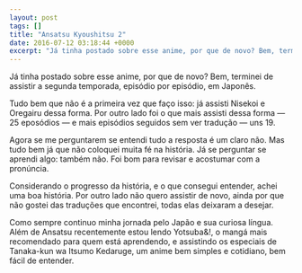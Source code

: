 ```yaml
---
layout: post
tags: []
title: "Ansatsu Kyoushitsu 2"
date: 2016-07-12 03:18:44 +0000
excerpt: "Já tinha postado sobre esse anime, por que de novo? Bem, terminei de assistir a segunda temporada, episódio por episódio, em Japonês.  Tudo..."
---
```


Já tinha postado sobre esse anime, por que de novo? Bem, terminei de assistir a segunda temporada, episódio por episódio, em Japonês.

Tudo bem que não é a primeira vez que faço isso: já assisti Nisekoi e Oregairu dessa forma. Por outro lado foi o que mais assisti dessa forma ― 25 eposódios ― e mais episódios seguidos sem ver tradução ― uns 19.

Agora se me perguntarem se entendi tudo a resposta é um claro não. Mas tudo bem já que não coloquei muita fé na história. Já se perguntar se aprendi algo: também não. Foi bom para revisar e acostumar com a pronúncia.

Considerando o progresso da história, e o que consegui entender, achei uma boa história. Por outro lado não quero assistir de novo, ainda por que não gostei das traduções que encontrei, todas elas deixaram a desejar.

Como sempre continuo minha jornada pelo Japão e sua curiosa língua. Além de Ansatsu recentemente estou lendo Yotsuba&!, o mangá mais recomendado para quem está aprendendo, e assistindo os especiais de Tanaka-kun wa Itsumo Kedaruge, um anime bem simples e cotidiano, bem fácil de entender.
